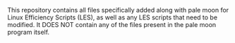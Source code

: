 This repository contains all files specifically added along with pale moon for Linux Efficiency Scripts (LES),
as well as any LES scripts that need to be modified. 
It DOES NOT contain any of the files present in the pale moon program itself.
